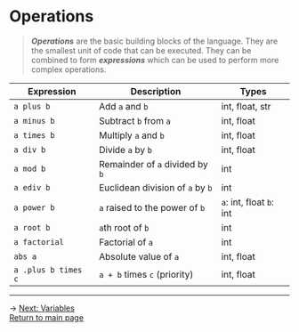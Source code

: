 # Operations
> ***Operations*** are the basic building blocks of the language. They are the smallest unit of code that can be executed. They can be combined to form ***expressions*** which can be used to perform more complex operations.

| Expression | Description | Types |
|---|---|---|
| `a plus b` | Add `a` and `b` | int, float, str |
| `a minus b` | Subtract `b` from `a` | int, float |
| `a times b` | Multiply `a` and `b` | int, float |
| `a div b` | Divide `a` by `b` | int, float |
| `a mod b` | Remainder of `a` divided by `b` | int |
| `a ediv b` | Euclidean division of `a` by `b` | int |
| `a power b` | `a` raised to the power of `b` | `a`: int, float `b`: int |
| `a root b` | `a`th root of `b` | int |
| `a factorial` | Factorial of `a` | int |
| `abs a` | Absolute value of `a` | int, float |
| `a .plus b times c` | `a + b` times `c` (priority) | int, float |

---

-> [Next: Variables](variables.md)\
[Return to main page](README.md)